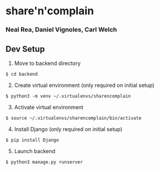 # share'n'complain

### Neal Rea, Daniel Vignoles, Carl Welch

## Dev Setup
1. Move to backend directory
```
$ cd backend
```
2. Create virtual environment (only required on initial setup)
```
$ python3 -m venv ~/.virtualenvs/sharencomplain
```
3. Activate virtual environment
```
$ source ~/.virtualenvs/sharencomplain/bin/activate
```
4. Install Django (only required on initial setup)
```
$ pip install Django
```
5. Launch backend
```
$ python3 manage.py runserver
```